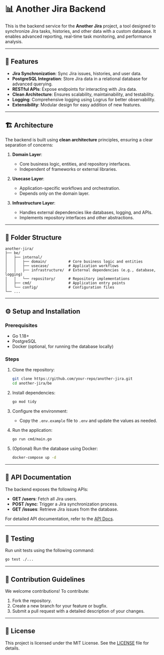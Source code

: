 # 📊 Another Jira Backend

This is the backend service for the **Another Jira** project, a tool designed to synchronize Jira tasks, histories, and other data with a custom database. It enables advanced reporting, real-time task monitoring, and performance analysis.

---

## 🚀 Features

- **Jira Synchronization**: Sync Jira issues, histories, and user data.
- **PostgreSQL Integration**: Store Jira data in a relational database for advanced querying.
- **RESTful APIs**: Expose endpoints for interacting with Jira data.
- **Clean Architecture**: Ensures scalability, maintainability, and testability.
- **Logging**: Comprehensive logging using Logrus for better observability.
- **Extensibility**: Modular design for easy addition of new features.

---

## 🏗️ Architecture

The backend is built using **clean architecture** principles, ensuring a clear separation of concerns:

1. **Domain Layer**:
   - Core business logic, entities, and repository interfaces.
   - Independent of frameworks or external libraries.

2. **Usecase Layer**:
   - Application-specific workflows and orchestration.
   - Depends only on the domain layer.

3. **Infrastructure Layer**:
   - Handles external dependencies like databases, logging, and APIs.
   - Implements repository interfaces and other abstractions.

---

## 📂 Folder Structure

```
another-jira/
├── be/
│   ├── internal/
│   │   ├── domain/          # Core business logic and entities
│   │   ├── usecase/         # Application workflows
│   │   ├── infrastructure/  # External dependencies (e.g., database, logging)
│   │   └── repository/      # Repository implementations
│   ├── cmd/                 # Application entry points
│   └── config/              # Configuration files
└── ...
```

---

## ⚙️ Setup and Installation

### Prerequisites

- Go 1.18+
- PostgreSQL
- Docker (optional, for running the database locally)

### Steps

1. Clone the repository:
   ```bash
   git clone https://github.com/your-repo/another-jira.git
   cd another-jira/be
   ```

2. Install dependencies:
   ```bash
   go mod tidy
   ```

3. Configure the environment:
   - Copy the `.env.example` file to `.env` and update the values as needed.

4. Run the application:
   ```bash
   go run cmd/main.go
   ```

5. (Optional) Run the database using Docker:
   ```bash
   docker-compose up -d
   ```

---

## 📖 API Documentation

The backend exposes the following APIs:

- **GET /users**: Fetch all Jira users.
- **POST /sync**: Trigger a Jira synchronization process.
- **GET /issues**: Retrieve Jira issues from the database.

For detailed API documentation, refer to the [API Docs](docs/api.md).

---

## 🧪 Testing

Run unit tests using the following command:

```bash
go test ./...
```

---

## 🤝 Contribution Guidelines

We welcome contributions! To contribute:

1. Fork the repository.
2. Create a new branch for your feature or bugfix.
3. Submit a pull request with a detailed description of your changes.

---

## 📜 License

This project is licensed under the MIT License. See the [LICENSE](LICENSE) file for details.
